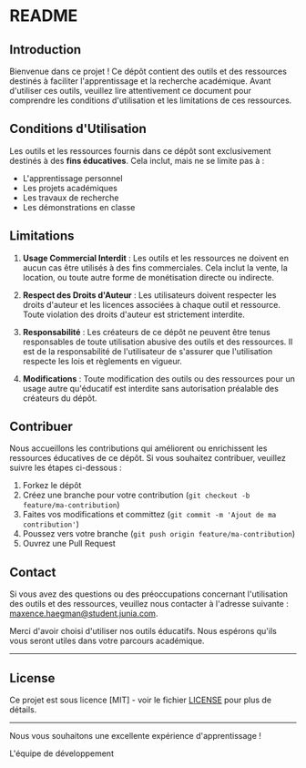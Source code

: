 # README

## Introduction

Bienvenue dans ce projet ! Ce dépôt contient des outils et des ressources destinés à faciliter l'apprentissage et la recherche académique. Avant d'utiliser ces outils, veuillez lire attentivement ce document pour comprendre les conditions d'utilisation et les limitations de ces ressources.

## Conditions d'Utilisation

Les outils et les ressources fournis dans ce dépôt sont exclusivement destinés à des **fins éducatives**. Cela inclut, mais ne se limite pas à :

- L'apprentissage personnel
- Les projets académiques
- Les travaux de recherche
- Les démonstrations en classe

## Limitations

1. **Usage Commercial Interdit** : Les outils et les ressources ne doivent en aucun cas être utilisés à des fins commerciales. Cela inclut la vente, la location, ou toute autre forme de monétisation directe ou indirecte.
  
2. **Respect des Droits d'Auteur** : Les utilisateurs doivent respecter les droits d'auteur et les licences associées à chaque outil et ressource. Toute violation des droits d'auteur est strictement interdite.

3. **Responsabilité** : Les créateurs de ce dépôt ne peuvent être tenus responsables de toute utilisation abusive des outils et des ressources. Il est de la responsabilité de l'utilisateur de s'assurer que l'utilisation respecte les lois et règlements en vigueur.

4. **Modifications** : Toute modification des outils ou des ressources pour un usage autre qu'éducatif est interdite sans autorisation préalable des créateurs du dépôt.

## Contribuer

Nous accueillons les contributions qui améliorent ou enrichissent les ressources éducatives de ce dépôt. Si vous souhaitez contribuer, veuillez suivre les étapes ci-dessous :

1. Forkez le dépôt
2. Créez une branche pour votre contribution (`git checkout -b feature/ma-contribution`)
3. Faites vos modifications et committez (`git commit -m 'Ajout de ma contribution'`)
4. Poussez vers votre branche (`git push origin feature/ma-contribution`)
5. Ouvrez une Pull Request

## Contact

Si vous avez des questions ou des préoccupations concernant l'utilisation des outils et des ressources, veuillez nous contacter à l'adresse suivante : maxence.haegman@student.junia.com.

Merci d'avoir choisi d'utiliser nos outils éducatifs. Nous espérons qu'ils vous seront utiles dans votre parcours académique.

---

## License

Ce projet est sous licence [MIT] - voir le fichier [LICENSE](./LICENSE) pour plus de détails.

---

Nous vous souhaitons une excellente expérience d'apprentissage !

L'équipe de développement
